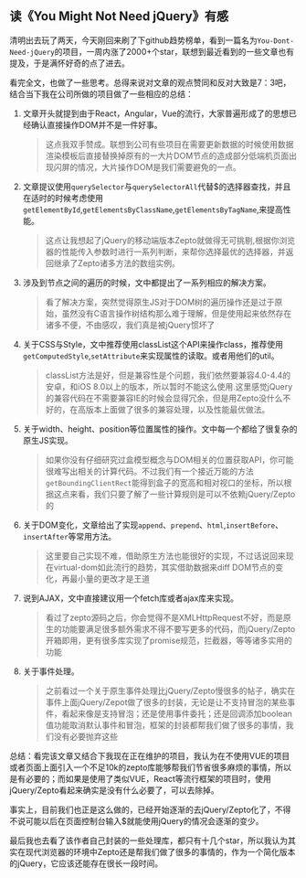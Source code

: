 ## 读《You Might Not Need jQuery》有感

清明出去玩了两天，今天刚回来刷了下github趋势榜单，看到一篇名为`You-Dont-Need-jQuery`的项目，一周内涨了2000+个star，联想到最近看到的一些文章也有提及，于是满怀好奇的点了进去。

看完全文，也做了一些思考。总得来说对文章的观点赞同和反对大致是7：3吧，结合当下我在公司所做的项目做了一些相应的总结：


1. 文章开头就提到由于React，Angular，Vue的流行，大家普遍形成了的思想已经确认直接操作DOM并不是一件好事。

    > 这点我双手赞成。联想到公司有些项目在需要更新数据的时候使用数据渲染模板后直接替换掉原有的一大片DOM节点的造成部分低端机页面出现闪屏的情况，大片操作DOM是我们需要避免的一点。
    
2. 文章提议使用`querySelector`与`querySelectorAll`代替$的选择器查找，并且在适时的时候考虑使用`getElementById`,`getElementsByClassName`,`getElementsByTagName`,来提高性能。

    > 这点让我想起了jQuery的移动端版本Zepto就做得无可挑剔,根据你浏览器的性能传入参数时进行一系列判断，来帮你选择最优的选择器，并返回继承了Zepto诸多方法的数组实例。

3. 涉及到节点之间的遍历的时候，文中都提出了一系列相应的解决方案。

    > 看了解决方案，突然觉得原生JS对于DOM树的遍历操作还是过于原始，虽然没有C语言操作树结构那么难于理解，但是使用起来依然存在诸多不便，不由感叹，我们真是被jQuery惯坏了

4. 关于CSS与Style，文中推荐使用classList这个API来操作class，推荐使用`getComputedStyle`,`setAttribute`来实现属性的读取。或者用他们的util。

    > classList方法是好，但是兼容性是个问题，我们依然要兼容4.0-4.4的安卓，和iOS 8.0以上的版本，所以暂时不能这么使用.这里感觉jQuery的兼容代码在不需要兼容IE的时候会显得冗余，但是用Zepto没什么不好的，在高版本上面做了很多的兼容处理，以及性能最优做法。
    
5. 关于width、height、position等位置属性的操作。文中每一个都给了很复杂的原生JS实现。

    > 如果你没有仔细研究过盒模型概念与DOM相关的位置获取API，你可能很难写出相关的计算代码。不过我们有一个接近万能的方法`getBoundingClientRect`能得到盒子的宽高和相对视口的坐标，所以根据这点来看，我们只要了解了一些计算规则是可以不依赖jQuery/Zepto的

6. 关于DOM变化，文章给出了实现`append`、`prepend`、`html`,`insertBefore`、`insertAfter`等常用方法。
    
    > 这里要自己实现不难，借助原生方法也能很好的实现，不过话说回来现在virtual-dom如此流行的趋势，其实借助数据来diff DOM节点的变化，再最小量的更改才是王道

7. 说到AJAX，文中直接建议用一个fetch库或者ajax库来实现。

    > 看过了zepto源码之后，你会觉得不是XMLHttpRequest不好，而是原生的功能要满足很多额外需求不得不要写更多的代码，而jQuery/Zepto开箱即用，更有很多库实现了promise规范，拦截器，等等诸多实用的功能

8. 关于事件处理。
    
    > 之前看过一个关于原生事件处理比jQuery/Zepto慢很多的帖子，确实在事件上面jQuery/Zepot做了很多的封装，无论是让不支持冒泡的某些事件，看起来像是支持冒泡；还是使用事件委托；还是回调添加boolean值功能取消默认事件和冒泡，框架的封装都帮我们做了很多的事情，我们没有必要抛弃这些

总结：看完该文章又结合下我现在正在维护的项目，我认为在不使用VUE的项目或者页面上面引入一个不足10k的zepto库能够帮我们节省很多麻烦的事情，所以是有必要的；而如果是使用了类似VUE，React等流行框架的项目时，使用jQuery/Zepto看起来确实是没有什么必要了，可以去除掉。

事实上，目前我们也正是这么做的，已经开始逐渐的去jQuery/Zepto化了，不得不说可能以后在页面控制台输入$就能使用jQuery的情况会逐渐的变少。

最后我也去看了该作者自己封装的一些处理库，都只有十几个star，所以我认为其实在现代浏览器的环境中Zepto还是帮我们做了很多的事情的，作为一个简化版本的jQuery，它应该还能存在很长一段时间。

